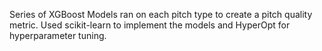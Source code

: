 Series of XGBoost Models ran on each pitch type to create a pitch quality metric. Used scikit-learn to implement the models and HyperOpt for hyperparameter tuning.
